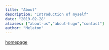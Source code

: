 ```yaml
---
title: "About"
description: "Introduction of myself"
date: "2019-02-28"
aliases: ["about-us","about-hugo","contact"]
author: "Melaton"
---
```


[homepage](https://melaton.top)
